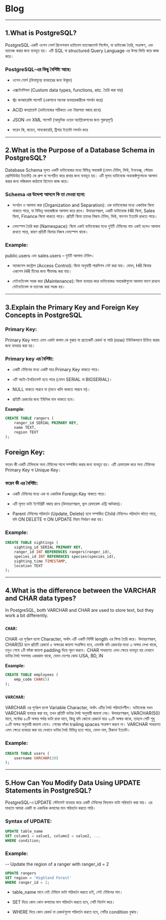 # Blog

---

## 1.What is PostgreSQL?
PostgreSQL একটি ওপেন সোর্স রিলেশনাল ডাটাবেস ম্যানেজমেন্ট সিস্টেম, যা ডাটাবেজ তৈরি, সংরক্ষণ, এবং ম্যানেজ করার জন্য ব্যবহৃত হয়। এটি SQL বা structured Query Language এর উপর ভিত্তি করে কাজ করে।

### PostgreSQL-এর কিছু বৈশিষ্ট্য আছে:

- ওপেন সোর্স (বিনামূল্যে ব্যবহারের জন্য উন্মুক্ত)

- এক্সটেনসিবল (Custom data types, functions, etc. তৈরি করা যায়)

- স্ট্রং কনকারেন্সি সাপোর্ট (একসাথে অনেক ব্যবহারকারীকে সমর্থন করে)

- ACID কমপ্লায়েন্ট (ডাটাবেজের সঠিকতা এবং নিরাপত্তা বজায় রাখে)

- JSON এবং XML সাপোর্ট (আধুনিক ওয়েব অ্যাপ্লিকেশনের জন্য গুরুত্বপূর্ণ)

- ফরেন কি, জয়েন, সাবকোয়েরি, ট্রিগার ইত্যাদি সমর্থন করে

---

## 2.What is the Purpose of a Database Schema in PostgreSQL?

Database Schema মূলত একটি ডাটাবেজের মধ্যে বিভিন্ন অবজেক্ট (যেমন টেবিল, ভিউ, ইনডেক্স, স্টোরড প্রোসিডিউর ইত্যাদি) কে গ্রুপ বা সংগঠিত করে রাখার জন্য ব্যবহৃত হয়। এটি মূলত ডাটাবেজে অবজেক্টগুলোকে আলাদা করার জন্য লজিকাল কাঠামো হিসেবে কাজ করে।

### Schema এর উদ্দেশ্য আসলে কি তা দেওয়া হলো:
- সংগঠন ও আলাদা করা (Organization and Separation):
এক ডাটাবেজের মধ্যে একাধিক স্কিমা থাকতে পারে, যা বিভিন্ন অবজেক্টকে আলাদা করে রাখে। উদাহরণস্বরূপ, একটি ডাটাবেজে HR স্কিমা, Sales স্কিমা, Finance স্কিমা থাকতে পারে। প্রতিটি স্কিমা তাদের নিজস্ব টেবিল, ভিউ, ফাংশন ইত্যাদি রাখতে পারে।

- নেমস্পেস তৈরি করা (Namespace):
স্কিমা একই ডাটাবেজের মধ্যে দুইটি টেবিলের নাম একই হলেও আলাদা রাখতে পারে, কারণ প্রতিটি স্কিমার নিজস্ব নেমস্পেস থাকে।

### Example:
public.users এবং sales.users – দুইটি আলাদা টেবিল।

- অ্যাকসেস কন্ট্রোল (Access Control):
স্কিমা অনুযায়ী পারমিশন সেট করা যায়। যেমন, HR স্কিমার একসেস HR টিমের জন্য সীমাবদ্ধ করা যায়।

- মেইনটেনেন্স সহজ করা (Maintenance):
স্কিমা ব্যবহার করে ডাটাবেজের অবজেক্টগুলো আলাদা ভাগে রাখলে মেইনটেনেন্স বা ম্যানেজ করা সহজ হয়।
---
## 3.Explain the Primary Key and Foreign Key Concepts in PostgreSQL

### Primary Key:
Primary Key  বলতে এমন একটা কলাম কে বুঝায় যা প্রত্যেকটি রেকর্ড বা সারি (row) ইউনিকভাবে চিহ্নিত করার জন্য ব্যবহার করা হয়।

### Primary key এর বৈশিষ্ট্য:

- একটি টেবিলের মধ্যে একটি মাত্র Primary Key থাকতে পারে।

- এটি অটো-ইনক্রিমেন্ট হতে পারে (যেমন SERIAL বা BIGSERIAL)।

- NULL থাকতে পারবে না (মানে খালি থাকতে পারবে না)।

- প্রতিটি রেকর্ডের জন্য ইউনিক মান থাকতে হবে।

**Example**:
```sql
CREATE TABLE rangers (
    ranger_id SERIAL PRIMARY KEY,
    name TEXT,
    region TEXT
);
```
## Foreign Key:
ফরেন কী একটি টেবিলকে অন্য টেবিলের সাথে সম্পর্কিত করার জন্য ব্যবহৃত হয়। এটি রেফারেন্স করে অন্য টেবিলের Primary Key বা Unique Key।

### ফরেন কী এর বৈশিষ্ট্য:

- একটি টেবিলের মধ্যে এক বা একাধিক Foreign Key থাকতে পারে।

- এটি মূলত ডাটা ইন্টেগ্রিটি বজায় রাখে (উদাহরণস্বরূপ, ভুল রেফারেন্স এন্ট্রি আটকায়)।

- Parent টেবিলের পরিবর্তন (Update, Delete) হলে সম্পর্কিত Child টেবিলেও পরিবর্তন ঘটতে পারে, যদি ON DELETE বা ON UPDATE নিয়ম নির্ধারণ করা হয়।

### Example:
```sql
CREATE TABLE sightings (
    sighting_id SERIAL PRIMARY KEY,
    ranger_id INT REFERENCES rangers(ranger_id),
    species_id INT REFERENCES species(species_id),
    sighting_time TIMESTAMP,
    location TEXT
);
```
---

## 4.What is the difference between the VARCHAR and CHAR data types?

In PostgreSQL, both VARCHAR and CHAR are used to store text, but they work a bit differently.

### `CHAR`:
CHAR এর পূর্ণরূপ হলো Character, অর্থাৎ এটি একটি নির্দিষ্ট length এর ফিল্ড তৈরি করে। উদাহরণস্বরূপ, CHAR(5) হলে প্রতিটি রেকর্ডে ৫ অক্ষরের জায়গা সংরক্ষিত হবে, এমনকি যদি রেকর্ডের মধ্যে ৩ অক্ষর লেখা থাকে, তবুও শেষে ২টি ফাঁকা জায়গা padding দিয়ে পূরণ করবে। CHAR সাধারণত এমন ক্ষেত্রে ব্যবহৃত হয় যেখানে ডাটার দৈর্ঘ্য সবসময় একরকম থাকে, যেমন দেশের কোড USA, BD, IN

**Example:**
```sql
CREATE TABLE employees (
    emp_code CHAR(5)
);
```
### `VARCHAR`:
VARCHAR এর পূর্ণরূপ হলো Variable Character, অর্থাৎ এটির দৈর্ঘ্য পরিবর্তনশীল। ডাটাবেজে যখন VARCHAR ব্যবহার করা হয়, তখন প্রতিটি ডাটার দৈর্ঘ্য অনুযায়ী জায়গা নেয়। উদাহরণস্বরূপ, VARCHAR(50) মানে, সর্বোচ্চ ৫০টি অক্ষর পর্যন্ত ডাটা রাখা যাবে, কিন্তু যদি কোনো রেকর্ডে মাত্র ২০টি অক্ষর থাকে, তাহলে সেটি শুধু ২০টি অক্ষর অনুযায়ী জায়গা নেবে। শেষের ফাঁকা trailing spaces সংরক্ষণ করবে না। VARCHAR সাধারণত এমন ক্ষেত্রে ব্যবহার করা হয় যেখানে ডাটার দৈর্ঘ্য বিভিন্ন হতে পারে, যেমন নাম, ঠিকানা ইত্যাদি।

### Example:
```sql
CREATE TABLE users (
    username VARCHAR(20)
);
```
---
## 5.How Can You Modify Data Using UPDATE Statements in PostgreSQL?

PostgreSQL-এ UPDATE স্টেটমেন্ট ব্যবহার করে একটি টেবিলের বিদ্যমান ডাটা পরিবর্তন করা যায়। এর মাধ্যমে আমরা একটি বা একাধিক কলামের মান পরিবর্তন করতে পারি।

### Syntax of UPDATE:
```sql
UPDATE table_name
SET column1 = value1, column2 = value2, ...
WHERE condition;
```
### Example:
-- Update the region of a ranger with ranger_id = 2
```sql
UPDATE rangers
SET region = 'Highland Forest'
WHERE ranger_id = 2;
```
- table_name মানে যেই টেবিলে ডাটা পরিবর্তন করতে চাই, সেই টেবিলের নাম।

- SET দিয়ে কোন কোন কলামের মান পরিবর্তন করতে হবে, সেটি নির্দেশ করে।

- WHERE দিয়ে কোন রেকর্ড বা রেকর্ডগুলো পরিবর্তন করতে হবে, সেটির condition বুঝায়।

